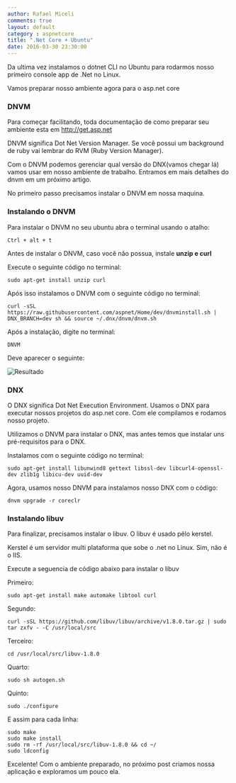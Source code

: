```yaml
---
author: Rafael Miceli
comments: true
layout: default
category : aspnetcore
title: ".Net Core + Ubuntu"
date: 2016-03-30 23:30:00
---
```


Da ultima vez instalamos o dotnet CLI no Ubuntu para rodarmos nosso primeiro console app de .Net no Linux. 
 
Vamos preparar nosso ambiente agora para o asp.net core 
 
### DNVM 
 
Para começar facilitando, toda documentação de como preparar seu ambiente esta em http://get.asp.net 
  
DNVM significa Dot Net Version Manager. Se você possui um background de ruby vai lembrar do RVM (Ruby Version Manager). 
 
Com o DNVM podemos gerenciar qual versão do DNX(vamos chegar lá) vamos usar em nosso ambiente de trabalho. Entramos em mais detalhes do dnvm em um próximo artigo.

No primeiro passo precisamos instalar o DNVM em nossa maquina.  
 
### Instalando o DNVM 
 
Para instalar o DNVM no seu ubuntu abra o terminal usando o atalho:

    Ctrl + alt + t 
 
Antes de instalar o DNVM, caso você não possua, instale __unzip e curl__ 
 
Execute o seguinte código no terminal: 
 
    sudo apt-get install unzip curl 
 
Após isso instalamos o DNVM com o seguinte código no terminal: 
 
    curl -sSL https://raw.githubusercontent.com/aspnet/Home/dev/dnvminstall.sh | DNX_BRANCH=dev sh && source ~/.dnx/dnvm/dnvm.sh 
 
Após a instalação, digite no terminal: 
 
    DNVM  
 
Deve aparecer o seguinte: 
 
![Resultado](http://rafael-miceli.com.br/ico/AspNetCore-Plus-Ubuntu/dnvm.png) 
 
### DNX 
 
O DNX significa Dot Net Execution Environment. Usamos o DNX para executar nossos projetos do asp.net core. Com ele compilamos e rodamos nosso projeto. 
 
Utilizamos o DNVM para instalar o DNX, mas antes temos que instalar uns pré-requisitos para o DNX.  

Instalamos com o seguinte código no terminal: 
 
    sudo apt-get install libunwind8 gettext libssl-dev libcurl4-openssl-dev zlib1g libicu-dev uuid-dev
 
Agora, usamos nosso DNVM para instalamos nosso DNX com o código: 
 
    dnvm upgrade -r coreclr
 
 
### Instalando libuv 
 
Para finalizar, precisamos instalar o libuv. O libuv é usado pêlo kerstel.  
 
Kerstel é um servidor multi plataforma que sobe o .net no Linux. Sim, não é o IIS. 
 
Execute a seguencia de código abaixo para instalar o libuv 
 
Primeiro:

    sudo apt-get install make automake libtool curl
Segundo:

    curl -sSL https://github.com/libuv/libuv/archive/v1.8.0.tar.gz | sudo tar zxfv - -C /usr/local/src
Terceiro:

    cd /usr/local/src/libuv-1.8.0
Quarto:

    sudo sh autogen.sh
Quinto:

    sudo ./configure
E assim para cada linha:

    sudo make
    sudo make install
    sudo rm -rf /usr/local/src/libuv-1.8.0 && cd ~/
    sudo ldconfig 
 
 
Excelente! Com o ambiente preparado, no próximo post criamos nossa aplicação e exploramos um pouco ela.  